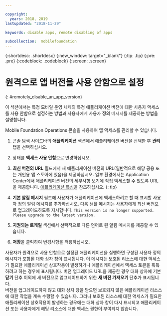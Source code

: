 ```yaml
---

copyright:
  years: 2018, 2019
lastupdated: "2018-11-29"

keywords: disable apps, remote disabling of apps

subcollection:  mobilefoundation
---
```


{:shortdesc: .shortdesc}
{:new_window: target="_blank"}
{:tip: .tip}
{:pre: .pre}
{:codeblock: .codeblock}
{:screen: .screen}

# 원격으로 앱 버전을 사용 안함으로 설정
{: #remotely_disable_an_app_version}

이 섹션에서는 특정 모바일 운영 체제의 특정 애플리케이션 버전에 대한 사용자 액세스를 사용 안함으로 설정하는 방법과 사용자에게 사용자 정의 메시지를 제공하는 방법을 설명합니다.

Mobile Foundation Operations 콘솔을 사용하여 앱 액세스를 관리할 수 있습니다.

1. 콘솔 탐색 사이드바의 **애플리케이션** 섹션에서 애플리케이션 버전을 선택한 후 **관리** 탭을 선택하십시오.
2. 상태를 **액세스 사용 안함**으로 변경하십시오.
3. **최신 버전의 URL** 필드에서 새 애플리케이션 버전의 URL(일반적으로 해당 공용 또는 개인용 앱 스토어에 있음)을 제공하십시오.
   일부 환경에서는 Application Center에서 애플리케이션 버전의 세부사항 보기에 직접 액세스할 수 있도록 URL을 제공합니다. [애플리케이션 특성](https://mobilefirstplatform.ibmcloud.com/tutorials/en/foundation/8.0/appcenter/appcenter-console/#application-properties)을 참조하십시오.
   {: tip}

4. **기본 알림 메시지** 필드에 사용자가 애플리케이션에 액세스하려고 할 때 표시할 사용자 정의 알림 메시지를 추가하십시오. 다음 샘플 메시지는 사용자에게 최신 버전으로 업그레이드하도록 지시합니다.
   `This version is no longer supported. Please upgrade to the latest version.`
5. **지원되는 로케일** 섹션에서 선택적으로 다른 언어로 된 알림 메시지를 제공할 수 있습니다.
6. **저장**을 클릭하여 변경사항을 적용하십시오.

사용자가 원격으로 사용 안함으로 설정된 애플리케이션을 실행하면 구성된 사용자 정의 메시지가 포함된 대화 상자 창이 표시됩니다. 이 메시지는 보호된 리소스에 대한 액세스가 필요한 애플리케이션 상호작용이 발생하거나 애플리케이션에서 액세스 토큰을 획득하려고 하는 경우에 표시됩니다. 버전 업그레이드 URL을 제공한 경우 대화 상자에 기본 **닫기** 단추 이외에 새 버전으로 업그레이드하기 위한 **새 버전 가져오기** 단추가 표시됩니다. <br/>
버전을 업그레이드하지 않고 대화 상자 창을 닫으면 보호되지 않은 애플리케이션 리소스에 대한 작업을 계속 수행할 수 있습니다. 그러나 보호된 리소스에 대한 액세스가 필요한 애플리케이션 상호작용이 발생하는 경우에는 대화 상자 창이 다시 표시되고 애플리케이션 또는 사용자에게 해당 리소스에 대한 액세스 권한이 부여되지 않습니다.
